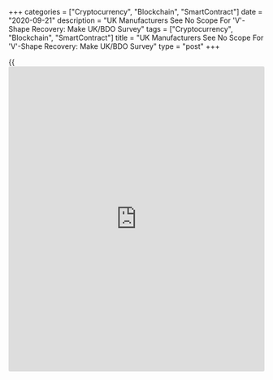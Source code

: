 +++
categories = ["Cryptocurrency", "Blockchain", "SmartContract"]
date = "2020-09-21"
description = "UK Manufacturers See No Scope For 'V'-Shape Recovery: Make UK/BDO Survey"
tags = ["Cryptocurrency", "Blockchain", "SmartContract"]
title = "UK Manufacturers See No Scope For 'V'-Shape Recovery: Make UK/BDO Survey"
type = "post"
+++

{{<iframe id="large-banner" src="https://www.bounty.group/#slide=3.0" width="100%" height="600" scrolling="no" style="border: 0px solid rgb(216, 221, 230); border-radius: 3px;">}}

UK manufacturers downgraded their outlook for next year as they see no
evidence of a V-shaped recovery from the [coronavirus][1]-driven
pandemic, according to a survey conducted by Make UK and [business][2]
[advisor](https://www.fintechee.com/tutorial-for-forex-trading/expert-advisor/)y firm BDO released Monday.

Despite improvements in output and orders from record lows,
manufacturers reduced their investment plans, the manufacturing outlook
survey showed.

The balance on investment intentions fell to -32 percent in the third
quarter from -26 percent in the last quarter.

The balance on output improved to -36 percent from -56 percent in the
last quarter which was the lowest balance on record in the 30-year
survey [history](https://www.fixpro.org/post/chargeless-historical-data-api-backtesting/).

Meanwhile, the employment balance weakened since the last quarter,
falling to -29 percent from -22 percent.

Manufacturing output is forecast to fall by almost 11 percent in 2020,
while the outlook for 2021 was lowered by more than a full percentage
point to 5.1 percent from 6.2 percent.

GDP is forecast to fall by -8.5 percent this year before recovering by
+10.1 percent in 2021.

"Manufacturing has begun to climb away from the abyss that it stared
into earlier in the year," Stephen Phipson, Chief Executive at Make UK,
said. "But, make no mistake it is going to be a long haul back towards
normal trading conditions, with talk of a V shaped recovery nothing more
than fanciful."

For comments and feedback [contact](https://www.playgroundfx.com/contact/): editorial@rtt[news](https://www.letsplayfx.com/blog/forex-news-website/).com

[Economic News][3]

 **What parts of the world are seeing the best (and worst) economic
performances lately? Click[here][4] to check out our [Econ Scorecard][4]
and find out! See up-to-the-moment [ranking](https://www.playgroundfx.com/blog/crypto-exchange-ranking/)s for the best and worst
performers in [GDP][5], [unemployment rate][6], [inflation][4] and much
more.**

   1. www.rtt[news](https://www.letsplayfx.com/blog/forex-news-website/).com/list/coronavirus.aspx
   2. www.rtt[news](https://www.letsplayfx.com/blog/forex-news-website/).com/Content/Business.aspx
   3. www.rtt[news](https://www.letsplayfx.com/blog/forex-news-website/).com/Content/EconomicNews.aspx
   4. www.rtt[news](https://www.letsplayfx.com/blog/forex-news-website/).com/economic-scorecard/world-rank/CPI/highest-performance.aspx
   5. www.rtt[news](https://www.letsplayfx.com/blog/forex-news-website/).com/economic-scorecard/world-rank/GDP/highest-performance.aspx
   6. www.rtt[news](https://www.letsplayfx.com/blog/forex-news-website/).com/economic-scorecard/world-rank/unemployment-rate/lowest-performance.aspx